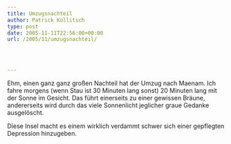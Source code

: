 ```yaml
---
title: Umzugsnachteil
author: Patrick Kollitsch
type: post
date: 2005-11-11T22:56:00+00:00
url: /2005/11/umzugsnachteil/




---
```

Ehm, einen ganz ganz gro&szlig;en Nachteil hat der Umzug nach Maenam. Ich fahre morgens (wenn Stau ist 30 Minuten lang sonst) 20 Minuten lang mit der Sonne im Gesicht. Das f&uuml;hrt einerseits zu einer gewissen Br&auml;une, andererseits wird durch das viele Sonnenlicht jeglicher graue Gedanke ausgel&ouml;scht. 

Diese Insel macht es einem wirklich verdammt schwer sich einer gepflegten Depression hinzugeben.